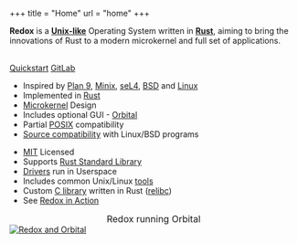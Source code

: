 +++
title = "Home"
url = "home"
+++
<div class="row install-row">
  <div class="col-md-8">
    <p class="pitch">
      <b>Redox</b> is a <a style="color: inherit;" href="https://en.wikipedia.org/wiki/Unix-like"><b>Unix-like</b></a> Operating System written in <a style="color: inherit;" href="https://www.rust-lang.org/"><b>Rust</b></a>,
      aiming to bring the innovations of Rust to a modern microkernel and full set of applications.
    </p>
  </div>
  <div class="col-md-4 install-box">
    <br/>
    <a class="btn btn-primary" href="/quickstart/">Quickstart</a>
    <a class="btn btn-default" href="https://gitlab.redox-os.org/redox-os/redox/">GitLab</a>
  </div>
</div>
<div class="row features">
  <div class="col-md-6">
    <ul class="laundry-list" style="margin-bottom: 0px;">
      <li>Inspired by <a href="http://9p.io/plan9/index.html">Plan 9</a>, <a href="http://www.minix3.org/">Minix</a>, <a href="https://sel4.systems/">seL4</a>, <a href="http://www.bsd.org/">BSD</a> and <a href="https://www.kernel.org/">Linux</a></li>
      <li>Implemented in <a href="https://www.rust-lang.org/">Rust</a></li>
      <li><a href="https://doc.redox-os.org/book/ch04-01-microkernels.html">Microkernel</a> Design</li>
      <li>Includes optional GUI - <a href="https://doc.redox-os.org/book/ch04-09-graphics-windowing.html#orbital">Orbital</a></li>
      <li>Partial <a href="https://en.wikipedia.org/wiki/POSIX">POSIX</a> compatibility</li>
      <li><a href="https://doc.redox-os.org/book/ch06-00-programs-libraries.html">Source compatibility</a> with Linux/BSD programs</li>
    </ul>
  </div>
  <div class="col-md-6">
    <ul class="laundry-list">
      <li><a href="https://en.wikipedia.org/wiki/MIT_License">MIT</a> Licensed</li>
      <li>Supports <a href="https://doc.rust-lang.org/std/">Rust Standard Library</a></li>
      <li><a href="https://doc.redox-os.org/book/ch04-07-drivers.html">Drivers</a> run in Userspace</li>
      <li>Includes common Unix/Linux <a href="https://doc.redox-os.org/book/ch06-04-system-tools.html">tools</a></li>
      <li>Custom <a href="https://en.wikipedia.org/wiki/C_standard_library">C library</a> written in Rust (<a href="https://gitlab.redox-os.org/redox-os/relibc/">relibc</a>)</li>
      <li>See <a href="/screens/">Redox in Action</a></li>
    </ul>
  </div>
</div>
<div class="row features">
  <div class="col-sm-12">
    <div style="font-size: 16px; text-align: center;">
      Redox running Orbital
    </div>
    <a href="/img/redox-orbital/large.png">
      <picture>
        <source media="(min-width: 640px)" srcset="/img/redox-orbital/large.webp" type="image/webp">
        <source media="(min-width: 320px)" srcset="/img/redox-orbital/medium.webp" type="image/webp">
        <source srcset="/img/redox-orbital/small.webp" type="image/webp">
        <source media="(min-width: 640px)" srcset="/img/redox-orbital/large.png" type="image/png">
        <source media="(min-width: 320px)" srcset="/img/redox-orbital/medium.png" type="image/png">
        <source srcset="/img/redox-orbital/small.png" type="image/png">
        <img src="/img/redox-orbital/large.png" class="img-responsive" alt="Redox and Orbital">
      </picture>
    </a>
  </div>
</div>
<a rel="me" href="https://fosstodon.org/@redox"></a>
